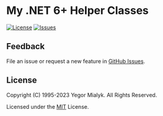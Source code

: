 # My .NET 6+ Helper Classes

[![License](https://img.shields.io/badge/License-MIT-brightgreen.svg?style=plastic)](LICENSE)
[![Issues](https://img.shields.io/github/issues-raw/yegor-mialyk/dotnet.svg?style=plastic)](https://github.com/yegor-mialyk/dotnet/issues)

## Feedback

File an issue or request a new feature in [GitHub Issues](https://github.com/yegor-mialyk/dotnet/issues).

## License

Copyright (C) 1995-2023 Yegor Mialyk. All Rights Reserved.

Licensed under the [MIT](LICENSE) License.

